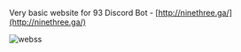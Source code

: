 Very basic website for 93 Discord Bot - [http://ninethree.ga/](http://ninethree.ga/)

![webss](https://user-images.githubusercontent.com/65078619/108688996-8d98c480-751e-11eb-9789-9a13f907db68.PNG)
